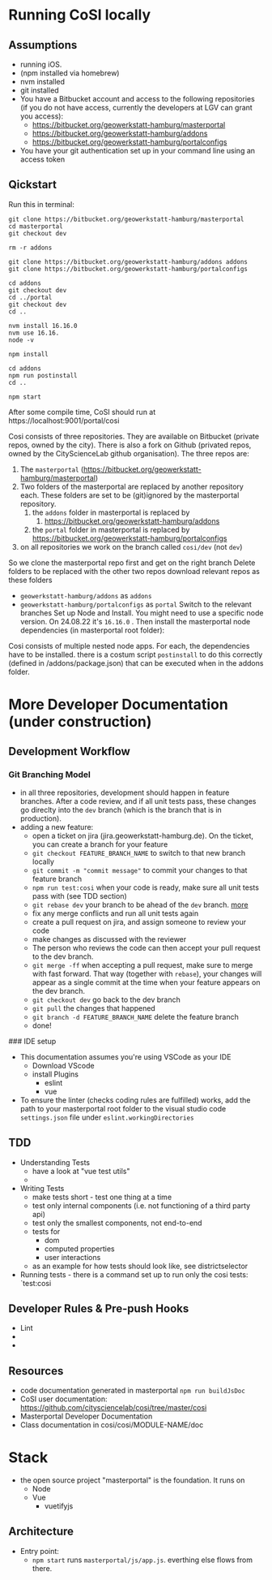 # Running CoSI locally

## Assumptions
- running iOS.
- (npm installed via homebrew)
- nvm installed
- git installed
- You have a Bitbucket account and access to the following repositories (if you do not have access, currently the developers at LGV can grant you access):
	- https://bitbucket.org/geowerkstatt-hamburg/masterportal
	- https://bitbucket.org/geowerkstatt-hamburg/addons
	- https://bitbucket.org/geowerkstatt-hamburg/portalconfigs
- You have your git authentication set up in your command line using an access token


## Qickstart
Run this in terminal:

```
git clone https://bitbucket.org/geowerkstatt-hamburg/masterportal
cd masterportal
git checkout dev

rm -r addons

git clone https://bitbucket.org/geowerkstatt-hamburg/addons addons
git clone https://bitbucket.org/geowerkstatt-hamburg/portalconfigs

cd addons
git checkout dev
cd ../portal
git checkout dev
cd ..

nvm install 16.16.0
nvm use 16.16.
node -v

npm install

cd addons
npm run postinstall
cd ..

npm start
```
After some compile time, CoSI should run at https://localhost:9001/portal/cosi



Cosi consists of three repositories. They are available on Bitbucket (private repos, owned by the city). There is also a fork on Github (privated repos, owned by the CityScienceLab github organisation). The three repos are: 
1. The `masterportal` (https://bitbucket.org/geowerkstatt-hamburg/masterportal)
2. Two folders of the masterportal are replaced by another repository each. These folders are set to be (git)ignored by the masterportal repository.
	1. the `addons` folder in masterportal is replaced by
		1. https://bitbucket.org/geowerkstatt-hamburg/addons
	2. the `portal` folder in masterportal is replaced by https://bitbucket.org/geowerkstatt-hamburg/portalconfigs
3. on all repositories we work on the branch called `cosi/dev` (not `dev`)

So we clone the masterportal repo first and get on the right branch
Delete folders to be replaced with the other two repos
download relevant repos as these folders
- `geowerkstatt-hamburg/addons` as `addons`
- `geowerkstatt-hamburg/portalconfigs` as `portal`
Switch to the relevant branches
Set up Node and Install. You might need to use a specific node version. On 24.08.22 it's `16.16.0` .
Then install the masterportal node dependencies (in masterportal root folder):

Cosi consists of multiple nested node apps. For each, the dependencies have to be installed. there is a costum script `postinstall` to do this correctly (defined in /addons/package.json) that can be executed when in the addons folder.


# More Developer Documentation (under construction)


## Development Workflow

### Git Branching Model

- in all three repositories, development should happen in feature branches. After a code review, and if all unit tests pass, these changes go direclty into the `dev` branch (which is the branch that is in production).
- adding a new feature:
	- open a ticket on jira (jira.geowerkstatt-hamburg.de). On the ticket, you can create a branch for your feature
	- `git checkout FEATURE_BRANCH_NAME` to switch to that new branch locally
	- `git commit -m "commit message"` to commit your changes to that feature branch
	- `npm run test:cosi` when your code is ready, make sure all unit tests pass with (see TDD section)
	- `git rebase dev` your branch to be ahead of the `dev` branch. [more](https://www.atlassian.com/git/tutorials/rewriting-history/git-rebase)
	- fix any merge conflicts and run all unit tests again
	- create a pull request on jira, and assign someone to review your code
	- make changes as discussed with the reviewer
	- The person who reviews the code can then accept your pull request to the dev branch.
	- `git merge -ff` when accepting a pull request, make sure to merge with fast forward. That way (together with `rebase`), your changes will appear as a single commit at the time when your feature appears on the dev branch.
	- `git checkout dev` go back to the dev branch
	- `git pull` the changes that happened
	- `git branch -d FEATURE_BRANCH_NAME` delete the feature branch
	- done!




### IDE setup

- This documentation assumes you're using VSCode as your IDE
	- Download VScode
	- install Plugins
		- eslint
		- vue
- To ensure the linter (checks coding rules are fulfilled) works, add the path to your masterportal root folder to the visual studio code `settings.json` file under `eslint.workingDirectories`

 
 ## TDD
- Understanding Tests
	- have a look at "vue test utils"
	- 
- Writing Tests
	- make tests short - test one thing at a time
	- test only internal components (i.e. not functioning of a third party api)
	- test only the smallest components, not end-to-end
	- tests for 
		- dom
		- computed properties
		- user interactions
	- as an example for how tests should look like, see districtselector
- Running tests
		- there is a command set up to run only the cosi tests: `test:cosi 

 

## Developer Rules & Pre-push Hooks

- Lint
- 
- 

## Resources
- code documentation generated in masterportal `npm run buildJsDoc`
- CoSI user documentation: https://github.com/citysciencelab/cosi/tree/master/cosi
- Masterportal Developer Documentation
- Class documentation in cosi/cosi/MODULE-NAME/doc

# Stack
- the open source project "masterportal" is the foundation. It runs on
	- Node
	- Vue
		- vuetifyjs


## Architecture
- Entry point:
	- `npm start` runs `masterportal/js/app.js`. everthing else flows from there.
